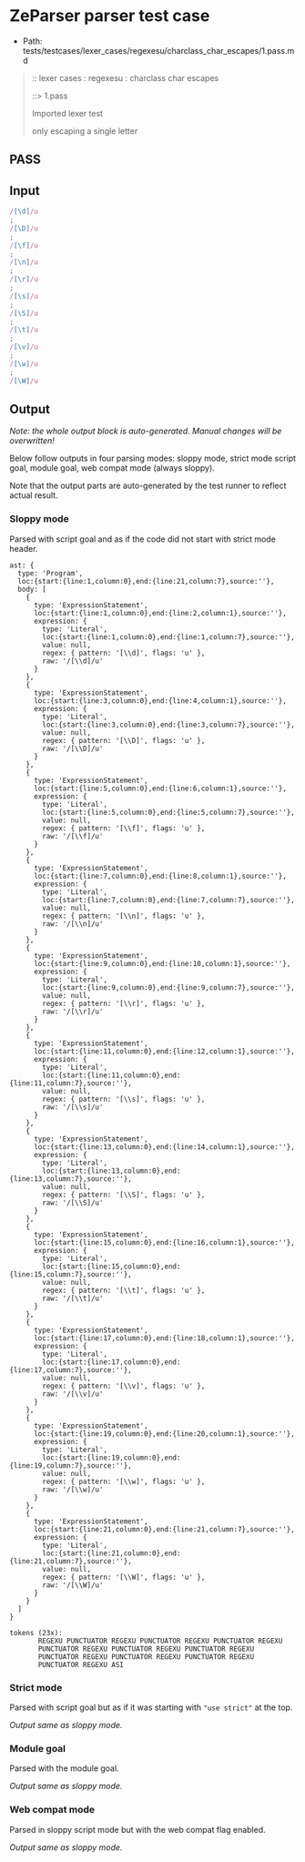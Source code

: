 # ZeParser parser test case

- Path: tests/testcases/lexer_cases/regexesu/charclass_char_escapes/1.pass.md

> :: lexer cases : regexesu : charclass char escapes
>
> ::> 1.pass
>
> Imported lexer test
>
> only escaping a single letter

## PASS

## Input

`````js
/[\d]/u
;
/[\D]/u
;
/[\f]/u
;
/[\n]/u
;
/[\r]/u
;
/[\s]/u
;
/[\S]/u
;
/[\t]/u
;
/[\v]/u
;
/[\w]/u
;
/[\W]/u
`````

## Output

_Note: the whole output block is auto-generated. Manual changes will be overwritten!_

Below follow outputs in four parsing modes: sloppy mode, strict mode script goal, module goal, web compat mode (always sloppy).

Note that the output parts are auto-generated by the test runner to reflect actual result.

### Sloppy mode

Parsed with script goal and as if the code did not start with strict mode header.

`````
ast: {
  type: 'Program',
  loc:{start:{line:1,column:0},end:{line:21,column:7},source:''},
  body: [
    {
      type: 'ExpressionStatement',
      loc:{start:{line:1,column:0},end:{line:2,column:1},source:''},
      expression: {
        type: 'Literal',
        loc:{start:{line:1,column:0},end:{line:1,column:7},source:''},
        value: null,
        regex: { pattern: '[\\d]', flags: 'u' },
        raw: '/[\\d]/u'
      }
    },
    {
      type: 'ExpressionStatement',
      loc:{start:{line:3,column:0},end:{line:4,column:1},source:''},
      expression: {
        type: 'Literal',
        loc:{start:{line:3,column:0},end:{line:3,column:7},source:''},
        value: null,
        regex: { pattern: '[\\D]', flags: 'u' },
        raw: '/[\\D]/u'
      }
    },
    {
      type: 'ExpressionStatement',
      loc:{start:{line:5,column:0},end:{line:6,column:1},source:''},
      expression: {
        type: 'Literal',
        loc:{start:{line:5,column:0},end:{line:5,column:7},source:''},
        value: null,
        regex: { pattern: '[\\f]', flags: 'u' },
        raw: '/[\\f]/u'
      }
    },
    {
      type: 'ExpressionStatement',
      loc:{start:{line:7,column:0},end:{line:8,column:1},source:''},
      expression: {
        type: 'Literal',
        loc:{start:{line:7,column:0},end:{line:7,column:7},source:''},
        value: null,
        regex: { pattern: '[\\n]', flags: 'u' },
        raw: '/[\\n]/u'
      }
    },
    {
      type: 'ExpressionStatement',
      loc:{start:{line:9,column:0},end:{line:10,column:1},source:''},
      expression: {
        type: 'Literal',
        loc:{start:{line:9,column:0},end:{line:9,column:7},source:''},
        value: null,
        regex: { pattern: '[\\r]', flags: 'u' },
        raw: '/[\\r]/u'
      }
    },
    {
      type: 'ExpressionStatement',
      loc:{start:{line:11,column:0},end:{line:12,column:1},source:''},
      expression: {
        type: 'Literal',
        loc:{start:{line:11,column:0},end:{line:11,column:7},source:''},
        value: null,
        regex: { pattern: '[\\s]', flags: 'u' },
        raw: '/[\\s]/u'
      }
    },
    {
      type: 'ExpressionStatement',
      loc:{start:{line:13,column:0},end:{line:14,column:1},source:''},
      expression: {
        type: 'Literal',
        loc:{start:{line:13,column:0},end:{line:13,column:7},source:''},
        value: null,
        regex: { pattern: '[\\S]', flags: 'u' },
        raw: '/[\\S]/u'
      }
    },
    {
      type: 'ExpressionStatement',
      loc:{start:{line:15,column:0},end:{line:16,column:1},source:''},
      expression: {
        type: 'Literal',
        loc:{start:{line:15,column:0},end:{line:15,column:7},source:''},
        value: null,
        regex: { pattern: '[\\t]', flags: 'u' },
        raw: '/[\\t]/u'
      }
    },
    {
      type: 'ExpressionStatement',
      loc:{start:{line:17,column:0},end:{line:18,column:1},source:''},
      expression: {
        type: 'Literal',
        loc:{start:{line:17,column:0},end:{line:17,column:7},source:''},
        value: null,
        regex: { pattern: '[\\v]', flags: 'u' },
        raw: '/[\\v]/u'
      }
    },
    {
      type: 'ExpressionStatement',
      loc:{start:{line:19,column:0},end:{line:20,column:1},source:''},
      expression: {
        type: 'Literal',
        loc:{start:{line:19,column:0},end:{line:19,column:7},source:''},
        value: null,
        regex: { pattern: '[\\w]', flags: 'u' },
        raw: '/[\\w]/u'
      }
    },
    {
      type: 'ExpressionStatement',
      loc:{start:{line:21,column:0},end:{line:21,column:7},source:''},
      expression: {
        type: 'Literal',
        loc:{start:{line:21,column:0},end:{line:21,column:7},source:''},
        value: null,
        regex: { pattern: '[\\W]', flags: 'u' },
        raw: '/[\\W]/u'
      }
    }
  ]
}

tokens (23x):
       REGEXU PUNCTUATOR REGEXU PUNCTUATOR REGEXU PUNCTUATOR REGEXU
       PUNCTUATOR REGEXU PUNCTUATOR REGEXU PUNCTUATOR REGEXU
       PUNCTUATOR REGEXU PUNCTUATOR REGEXU PUNCTUATOR REGEXU
       PUNCTUATOR REGEXU ASI
`````

### Strict mode

Parsed with script goal but as if it was starting with `"use strict"` at the top.

_Output same as sloppy mode._

### Module goal

Parsed with the module goal.

_Output same as sloppy mode._

### Web compat mode

Parsed in sloppy script mode but with the web compat flag enabled.

_Output same as sloppy mode._
